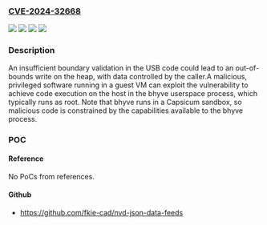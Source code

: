 ### [CVE-2024-32668](https://cve.mitre.org/cgi-bin/cvename.cgi?name=CVE-2024-32668)
![](https://img.shields.io/static/v1?label=Product&message=FreeBSD&color=blue)
![](https://img.shields.io/static/v1?label=Version&message=14.1-RELEASE%3C%20p4%20&color=brighgreen)
![](https://img.shields.io/static/v1?label=Vulnerability&message=CWE-193%3A%20Off-by-one%20Error&color=brighgreen)
![](https://img.shields.io/static/v1?label=Vulnerability&message=CWE-787%20Out-of-bounds%20Write&color=brighgreen)

### Description

An insufficient boundary validation in the USB code could lead to an out-of-bounds write on the heap, with data controlled by the caller.A malicious, privileged software running in a guest VM can exploit the vulnerability to achieve code execution on the host in the bhyve userspace process, which typically runs as root. Note that bhyve runs in a Capsicum sandbox, so malicious code is constrained by the capabilities available to the bhyve process.

### POC

#### Reference
No PoCs from references.

#### Github
- https://github.com/fkie-cad/nvd-json-data-feeds

